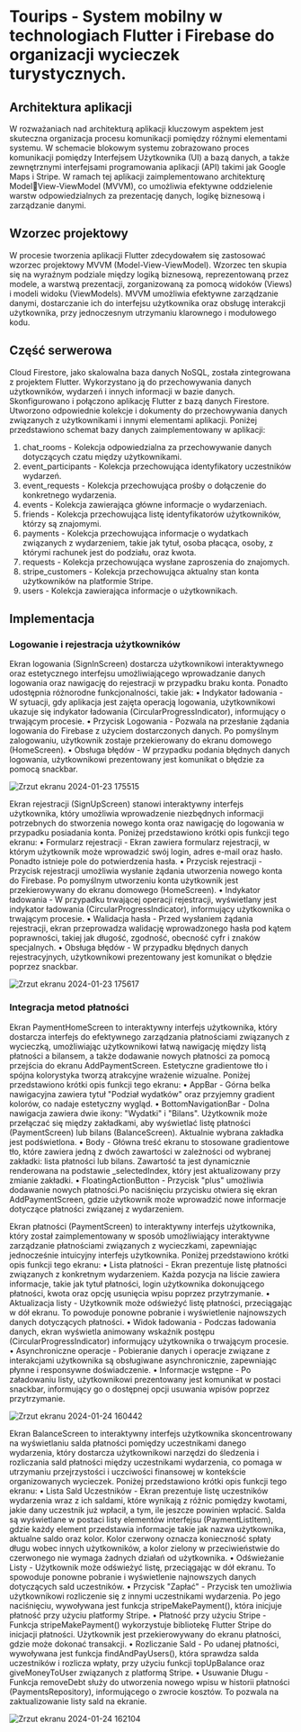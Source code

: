 # Tourips - System mobilny w technologiach Flutter i Firebase do organizacji wycieczek turystycznych.

## Architektura aplikacji

W rozważaniach nad architekturą aplikacji kluczowym aspektem jest skuteczna organizacja procesu komunikacji pomiędzy różnymi elementami systemu. 
W schemacie blokowym systemu zobrazowano proces komunikacji pomiędzy Interfejsem Użytkownika (UI) a bazą danych, a także zewnętrznymi interfejsami programowania aplikacji (API) takimi jak Google Maps i Stripe.
W ramach tej aplikacji zaimplementowano architekturę ModelView-ViewModel (MVVM), co umożliwia efektywne oddzielenie warstw odpowiedzialnych za prezentację danych, logikę biznesową i zarządzanie danymi.

## Wzorzec projektowy

W procesie tworzenia aplikacji Flutter zdecydowałem się zastosować wzorzec projektowy MVVM (Model-View-ViewModel). 
Wzorzec ten skupia się na wyraźnym podziale między logiką biznesową, reprezentowaną przez modele, a warstwą prezentacji, zorganizowaną za pomocą widoków (Views) i modeli widoku (ViewModels). 
MVVM umożliwia efektywne zarządzanie danymi, dostarczanie ich do interfejsu użytkownika oraz obsługę interakcji użytkownika, przy jednoczesnym utrzymaniu klarownego i modułowego kodu.

## Część serwerowa

Cloud Firestore, jako skalowalna baza danych NoSQL, została zintegrowana z projektem Flutter. 
Wykorzystano ją do przechowywania danych użytkowników, wydarzeń i innych informacji w bazie danych.
Skonfigurowano i połączono aplikację Flutter z bazą danych Firestore.
Utworzono odpowiednie kolekcje i dokumenty do przechowywania danych związanych z użytkownikami i innymi elementami aplikacji. Poniżej przedstawiono schemat bazy danych zaimplementowany w aplikacji:
1. chat_rooms - Kolekcja odpowiedzialna za przechowywanie danych dotyczących czatu między użytkownikami.
2. event_participants - Kolekcja przechowująca identyfikatory uczestników wydarzeń.
3. event_requests - Kolekcja przechowująca prośby o dołączenie do konkretnego wydarzenia.
4. events - Kolekcja zawierająca główne informacje o wydarzeniach.
5. friends - Kolekcja przechowująca listę identyfikatorów użytkowników, którzy są znajomymi.
6. payments - Kolekcja przechowująca informacje o wydatkach związanych z wydarzeniem, takie jak tytuł, osoba płacąca, osoby, z którymi rachunek jest do podziału, oraz kwota.
7. requests - Kolekcja przechowująca wysłane zaproszenia do znajomych.
8. stripe_customers - Kolekcja przechowująca aktualny stan konta użytkowników na platformie Stripe.
9. users - Kolekcja zawierająca informacje o użytkownikach.

## Implementacja

### Logowanie i rejestracja użytkowników

Ekran logowania (SignInScreen) dostarcza użytkownikowi interaktywnego oraz estetycznego interfejsu umożliwiającego wprowadzanie danych logowania oraz nawigację do rejestracji w przypadku braku konta. 
Ponadto udostępnia różnorodne funkcjonalności, takie jak: 
• Indykator ładowania - W sytuacji, gdy aplikacja jest zajęta operacją logowania, użytkownikowi ukazuje się indykator ładowania (CircularProgressIndicator), informujący o trwającym procesie.
• Przycisk Logowania - Pozwala na przesłanie żądania logowania do Firebase z użyciem dostarczonych danych. Po pomyślnym zalogowaniu, użytkownik zostaje przekierowany do ekranu domowego (HomeScreen).
• Obsługa błędów - W przypadku podania błędnych danych logowania, użytkownikowi prezentowany jest komunikat o błędzie za pomocą snackbar.

![Zrzut ekranu 2024-01-23 175515](https://github.com/KZielinskii/Tourips/assets/58587948/72fcea1c-eedf-4eea-b720-8b6c56fcf21a)

Ekran rejestracji (SignUpScreen) stanowi interaktywny interfejs użytkownika, który umożliwia wprowadzenie niezbędnych informacji potrzebnych do stworzenia nowego konta oraz nawigację do logowania w przypadku posiadania konta. 
Poniżej przedstawiono krótki opis funkcji tego ekranu:
• Formularz rejestracji - Ekran zawiera formularz rejestracji, w którym użytkownik może wprowadzić swój login, adres e-mail oraz hasło. Ponadto istnieje pole do potwierdzenia hasła.
• Przycisk rejestracji - Przycisk rejestracji umożliwia wysłanie żądania utworzenia nowego konta do Firebase. Po pomyślnym utworzeniu konta użytkownik jest przekierowywany do ekranu domowego (HomeScreen).
• Indykator ładowania - W przypadku trwającej operacji rejestracji, wyświetlany jest indykator ładowania (CircularProgressIndicator), informujący użytkownika o trwającym procesie.
• Walidacja hasła - Przed wysłaniem żądania rejestracji, ekran przeprowadza walidację wprowadzonego hasła pod kątem poprawności, takiej jak długość, zgodność, obecność cyfr i znaków specjalnych.
• Obsługa błędów - W przypadku błędnych danych rejestracyjnych, użytkownikowi prezentowany jest komunikat o błędzie poprzez snackbar.

![Zrzut ekranu 2024-01-23 175617](https://github.com/KZielinskii/Tourips/assets/58587948/34ad9dda-c854-4571-be78-75f6fd00a10a)

###  Integracja metod płatności

Ekran PaymentHomeScreen to interaktywny interfejs użytkownika, który dostarcza interfejs do efektywnego zarządzania płatnościami związanych z wycieczką, umożliwiając użytkownikowi łatwą nawigację między listą płatności a bilansem, a także dodawanie nowych płatności za pomocą przejścia do ekranu AddPaymentScreen. 
Estetyczne gradientowe tło i spójna kolorystyka tworzą atrakcyjne wrażenie wizualne. Poniżej przedstawiono krótki opis funkcji tego ekranu:
• AppBar - Górna belka nawigacyjna zawiera tytuł "Podział wydatków" oraz przyjemny gradient kolorów, co nadaje estetyczny wygląd.
• BottomNavigationBar - Dolna nawigacja zawiera dwie ikony: "Wydatki" i "Bilans". Użytkownik może przełączać się między zakładkami, aby wyświetlać listę płatności (PaymentScreen) lub bilans (BalanceScreen). Aktualnie wybrana zakładka jest podświetlona.
• Body - Główna treść ekranu to stosowane gradientowe tło, które zawiera jedną z dwóch zawartości w zależności od wybranej zakładki: lista płatności lub bilans. Zawartość ta jest dynamicznie renderowana na podstawie _selectedIndex, który jest aktualizowany przy zmianie zakładki.
• FloatingActionButton - Przycisk "plus" umożliwia dodawanie nowych płatności.Po naciśnięciu przycisku otwiera się ekran AddPaymentScreen, gdzie użytkownik może wprowadzić nowe informacje dotyczące płatności związanej z wydarzeniem.

Ekran płatności (PaymentScreen) to interaktywny interfejs użytkownika, który został zaimplementowany w sposób umożliwiający interaktywne zarządzanie płatnościami związanych z wycieczkami, zapewniając jednocześnie intuicyjny interfejs użytkownika. 
Poniżej przedstawiono krótki opis funkcji tego ekranu:
• Lista płatności - Ekran prezentuje listę płatności związanych z konkretnym wydarzeniem. Każda pozycja na liście zawiera informacje, takie jak tytuł płatności, login użytkownika dokonującego płatności, kwota oraz opcję usunięcia wpisu poprzez przytrzymanie.
• Aktualizacja listy - Użytkownik może odświeżyć listę płatności, przeciągając w dół ekranu. To powoduje ponowne pobranie i wyświetlenie najnowszych danych dotyczących płatności.
• Widok ładowania - Podczas ładowania danych, ekran wyświetla animowany wskaźnik postępu (CircularProgressIndicator) informujący użytkownika o trwającym procesie.
• Asynchroniczne operacje - Pobieranie danych i operacje związane z interakcjami użytkownika są obsługiwane asynchronicznie, zapewniając płynne i responsywne doświadczenie.
• Informacje wstępne - Po załadowaniu listy, użytkownikowi prezentowany jest komunikat w postaci snackbar, informujący go o dostępnej opcji usuwania wpisów poprzez przytrzymanie.

![Zrzut ekranu 2024-01-24 160442](https://github.com/KZielinskii/Tourips/assets/58587948/69e047f0-78f6-4de1-a829-824b59e1e846)

Ekran BalanceScreen to interaktywny interfejs użytkownika skoncentrowany na wyświetlaniu salda płatności pomiędzy uczestnikami danego wydarzenia, który dostarcza użytkownikowi narzędzi do śledzenia i rozliczania sald płatności między uczestnikami wydarzenia, co pomaga w utrzymaniu przejrzystości i uczciwości finansowej w kontekście organizowanych wycieczek. Poniżej przedstawiono krótki opis funkcji tego ekranu:
• Lista Sald Uczestników - Ekran prezentuje listę uczestników wydarzenia wraz z ich saldami, które wynikają z różnic pomiędzy kwotami, jakie dany uczestnik już wpłacił, a tym, ile jeszcze powinien wpłacić. Salda są wyświetlane w postaci listy elementów interfejsu (PaymentListItem), gdzie każdy element przedstawia informacje takie jak nazwa użytkownika, aktualne saldo oraz kolor. Kolor czerwony oznacza konieczność spłaty długu wobec innych użytkowników, a kolor zielony w przeciwieństwie do czerwonego nie wymaga żadnych działań od użytkownika.
• Odświeżanie Listy - Użytkownik może odświeżyć listę, przeciągając w dół ekranu. To spowoduje ponowne pobranie i wyświetlenie najnowszych danych dotyczących sald uczestników.
• Przycisk "Zapłać" - Przycisk ten umożliwia użytkownikowi rozliczenie się z innymi uczestnikami wydarzenia. Po jego naciśnięciu, wywoływana jest funkcja stripeMakePayment(), która inicjuje płatność przy użyciu platformy Stripe.
• Płatność przy użyciu Stripe - Funkcja stripeMakePayment() wykorzystuje bibliotekę Flutter Stripe do inicjacji płatności. Użytkownik jest przekierowywany do ekranu płatności, gdzie może dokonać transakcji.
• Rozliczanie Sald - Po udanej płatności, wywoływana jest funkcja findAndPayUsers(), która sprawdza salda uczestników i rozlicza wpłaty, przy użyciu funkcji topUpBalance oraz giveMoneyToUser związanych z platformą Stripe.
• Usuwanie Długu - Funkcja removeDebt służy do utworzenia nowego wpisu w historii płatności (PaymentsRepository), informującego o zwrocie kosztów. To pozwala na zaktualizowanie listy sald na ekranie.

![Zrzut ekranu 2024-01-24 162104](https://github.com/KZielinskii/Tourips/assets/58587948/fb20ad8d-114c-4094-ae4c-7c9345734ac6)



